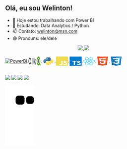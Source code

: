 ## Olá, eu sou Welinton!

- 🔭 Hoje estou trabalhando com Power BI
- 🌱 Estudando: Data Analytics / Python
- 📫 Contato: welinton@msn.com
- 😄 Pronouns: ele/dele

<div align="center">
  <a href="https://github.com/welintonreis">
  <img height="180em" src="https://github-readme-stats.vercel.app/api?username=welintonreis&show_icons=true&theme=dracula&include_all_commits=true&count_private=true"/>
  <img height="180em" src="https://github-readme-stats.vercel.app/api/top-langs/?username=welintonreis&layout=compact&langs_count=7&theme=dracula"/>
</div>
<div style="display: inline_block"><br>
  <img align="center" alt="PowerBI" height="30" width="40" src="https://github.com/microsoft/PowerBI-Icons/blob/main/SVG/PowerBI.svg">
  <img align="center" alt="Qlik" height="30" width="40" src="https://github.com/welintonreis/welintonreis/blob/main/qlik-seeklogo.com.svg">
  <img align="center" alt="Python" height="30" width="40" src="https://raw.githubusercontent.com/devicons/devicon/master/icons/python/python-original.svg">
  <img align="center" alt="JS" height="30" width="40" src="https://raw.githubusercontent.com/devicons/devicon/master/icons/javascript/javascript-plain.svg">
  <img align="center" alt="TS" height="30" width="40" src="https://raw.githubusercontent.com/devicons/devicon/master/icons/typescript/typescript-plain.svg">
  <img align="center" alt="React" height="30" width="40" src="https://raw.githubusercontent.com/devicons/devicon/master/icons/react/react-original.svg">
  <img align="center" alt="HTML" height="30" width="40" src="https://raw.githubusercontent.com/devicons/devicon/master/icons/html5/html5-original.svg">
  <img align="center" alt="CSS" height="30" width="40" src="https://raw.githubusercontent.com/devicons/devicon/master/icons/css3/css3-original.svg">
  
  ##
 
<div> <a href="https://api.whatsapp.com/send?phone=5524992958903" target="_blank"><img src="https://img.shields.io/badge/WhatsApp-25D366?style=for-the-badge&logo=whatsapp&logoColor=white" target="_blank"></a>
  <a href="https://www.linkedin.com/in/welintonreis" target="_blank"><img src="https://img.shields.io/badge/-LinkedIn-%230077B5?style=for-the-badge&logo=linkedin&logoColor=white" target="_blank"></a>    
  <a href="https://instagram.com/rafaballerini" target="_blank"><img src="https://img.shields.io/badge/-Instagram-%23E4405F?style=for-the-badge&logo=instagram&logoColor=white" target="_blank"></a>	
      <a href = "mailto:welinton@msn.com"><img src="https://img.shields.io/badge/-Gmail-%23333?style=for-the-badge&logo=gmail&logoColor=white" target="_blank"></a>
   
  ![Snake animation](https://github.com/rafaballerini/rafaballerini/blob/output/github-contribution-grid-snake.svg)
 
</div>
